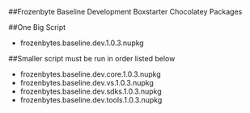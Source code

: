 ##Frozenbyte Baseline Development Boxstarter Chocolatey Packages 

##One Big Script

* frozenbytes.baseline.dev.1.0.3.nupkg

##Smaller script must be run in order listed below

* frozenbytes.baseline.dev.core.1.0.3.nupkg
* frozenbytes.baseline.dev.vs.1.0.3.nupkg
* frozenbytes.baseline.dev.sdks.1.0.3.nupkg
* frozenbytes.baseline.dev.tools.1.0.3.nupkg